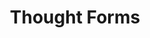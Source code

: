 ---
title: "Thought Forms"
summary: "4 piece band from England's rural South-West. Making music since May 2004. They contributed music to the 2015 film \"Ex Machina\"."
image: "thought-forms.jpg"
apple_music_artist_url: "https://music.apple.com/gb/artist/thought-forms/318653591"
wikipedia_url: "none"
---